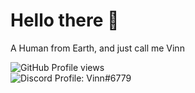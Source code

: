 <h1 align="left">Hello there 👋</h1>
<p>A Human from Earth, and just call me Vinn</p>
<a href="https://github.com/VinnDev">
<img align="left" src="https://komarev.com/ghpvc/?username=VinnDev&color=84ADEF" alt="GitHub Profile views" />
</a>
<br>
<a href="https://discord.com/users/561170896480501790">
    <img align="left" src="https://lanyard.cnrad.dev/api/561170896480501790?bg=2c2f33&idleMessage=I%20like%20to%20do%20something%20before%20others%20do%20it" alt="Discord Profile: Vinn#6779"/>
</a>
